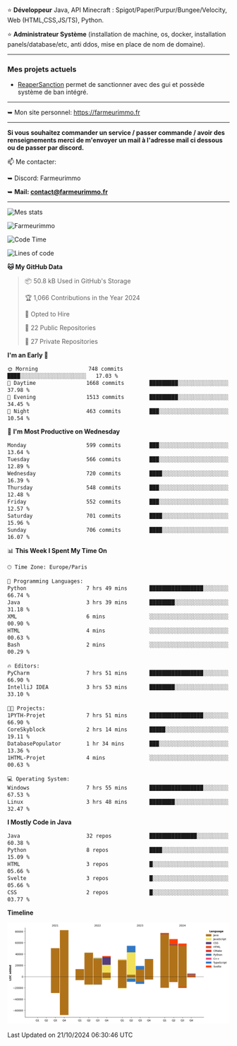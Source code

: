 ⭐ **Développeur** Java, API Minecraft : Spigot/Paper/Purpur/Bungee/Velocity, Web (HTML,CSS,JS/TS), Python.

⭐ **Administrateur Système** (installation de machine, os, docker, installation panels/database/etc, anti ddos, mise en place de nom de domaine).

---

### Mes projets actuels
- [ReaperSanction](https://www.spigotmc.org/resources/reapersanction.89580/) permet de sanctionner avec des gui et possède système de ban intégré.

---

➥ Mon site personnel: https://farmeurimmo.fr

---

**Si vous souhaitez commander un service / passer commande / avoir des renseignements merci de m'envoyer un mail à l'adresse mail ci dessous ou de passer par discord.**

📫 Me contacter:
 
   ➥ Discord: Farmeurimmo
   
   ➥ **Mail: contact@farmeurimmo.fr**

---

![Mes stats](https://github-readme-stats.farmeurimmo.fr/api?username=Farmeurimmo&count_private=true&show_icons=true&theme=radical)

<img src="https://komarev.com/ghpvc/?username=Farmeurimmo" alt="Farmeurimmo" />

<!--START_SECTION:waka-->
![Code Time](http://img.shields.io/badge/Code%20Time-1%2C621%20hrs%2022%20mins-blue)

![Lines of code](https://img.shields.io/badge/From%20Hello%20World%20I%27ve%20Written-600.6%20thousand%20lines%20of%20code-blue)

**🐱 My GitHub Data** 

> 📦 50.8 kB Used in GitHub's Storage 
 > 
> 🏆 1,066 Contributions in the Year 2024
 > 
> 💼 Opted to Hire
 > 
> 📜 22 Public Repositories 
 > 
> 🔑 27 Private Repositories 
 > 
**I'm an Early 🐤** 

```text
🌞 Morning                748 commits         ████░░░░░░░░░░░░░░░░░░░░░   17.03 % 
🌆 Daytime                1668 commits        █████████░░░░░░░░░░░░░░░░   37.98 % 
🌃 Evening                1513 commits        █████████░░░░░░░░░░░░░░░░   34.45 % 
🌙 Night                  463 commits         ███░░░░░░░░░░░░░░░░░░░░░░   10.54 % 
```
📅 **I'm Most Productive on Wednesday** 

```text
Monday                   599 commits         ███░░░░░░░░░░░░░░░░░░░░░░   13.64 % 
Tuesday                  566 commits         ███░░░░░░░░░░░░░░░░░░░░░░   12.89 % 
Wednesday                720 commits         ████░░░░░░░░░░░░░░░░░░░░░   16.39 % 
Thursday                 548 commits         ███░░░░░░░░░░░░░░░░░░░░░░   12.48 % 
Friday                   552 commits         ███░░░░░░░░░░░░░░░░░░░░░░   12.57 % 
Saturday                 701 commits         ████░░░░░░░░░░░░░░░░░░░░░   15.96 % 
Sunday                   706 commits         ████░░░░░░░░░░░░░░░░░░░░░   16.07 % 
```


📊 **This Week I Spent My Time On** 

```text
🕑︎ Time Zone: Europe/Paris

💬 Programming Languages: 
Python                   7 hrs 49 mins       █████████████████░░░░░░░░   66.74 % 
Java                     3 hrs 39 mins       ████████░░░░░░░░░░░░░░░░░   31.18 % 
XML                      6 mins              ░░░░░░░░░░░░░░░░░░░░░░░░░   00.90 % 
HTML                     4 mins              ░░░░░░░░░░░░░░░░░░░░░░░░░   00.63 % 
Bash                     2 mins              ░░░░░░░░░░░░░░░░░░░░░░░░░   00.29 % 

🔥 Editors: 
PyCharm                  7 hrs 51 mins       █████████████████░░░░░░░░   66.90 % 
IntelliJ IDEA            3 hrs 53 mins       ████████░░░░░░░░░░░░░░░░░   33.10 % 

🐱‍💻 Projects: 
1PYTH-Projet             7 hrs 51 mins       █████████████████░░░░░░░░   66.90 % 
CoreSkyblock             2 hrs 14 mins       █████░░░░░░░░░░░░░░░░░░░░   19.11 % 
DatabasePopulator        1 hr 34 mins        ███░░░░░░░░░░░░░░░░░░░░░░   13.36 % 
1HTML-Projet             4 mins              ░░░░░░░░░░░░░░░░░░░░░░░░░   00.63 % 

💻 Operating System: 
Windows                  7 hrs 55 mins       █████████████████░░░░░░░░   67.53 % 
Linux                    3 hrs 48 mins       ████████░░░░░░░░░░░░░░░░░   32.47 % 
```

**I Mostly Code in Java** 

```text
Java                     32 repos            ███████████████░░░░░░░░░░   60.38 % 
Python                   8 repos             ████░░░░░░░░░░░░░░░░░░░░░   15.09 % 
HTML                     3 repos             █░░░░░░░░░░░░░░░░░░░░░░░░   05.66 % 
Svelte                   3 repos             █░░░░░░░░░░░░░░░░░░░░░░░░   05.66 % 
CSS                      2 repos             █░░░░░░░░░░░░░░░░░░░░░░░░   03.77 % 
```



**Timeline**

![Lines of Code chart](https://raw.githubusercontent.com/Farmeurimmo/Farmeurimmo/main/assets/bar_graph.png)


 Last Updated on 21/10/2024 06:30:46 UTC
<!--END_SECTION:waka-->
